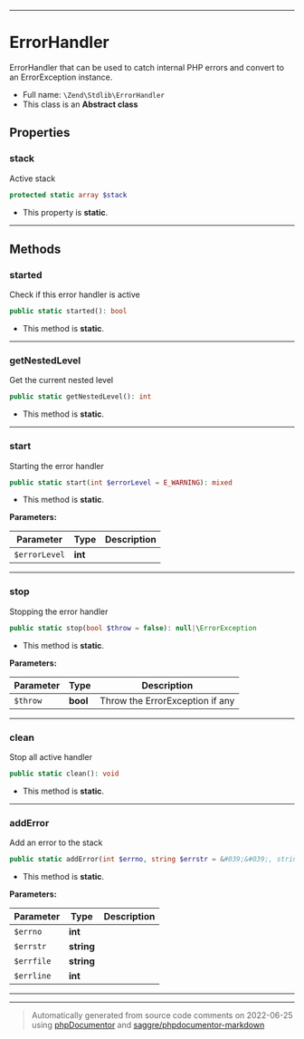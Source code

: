 ***

# ErrorHandler

ErrorHandler that can be used to catch internal PHP errors
and convert to an ErrorException instance.



* Full name: `\Zend\Stdlib\ErrorHandler`
* This class is an **Abstract class**



## Properties


### stack

Active stack

```php
protected static array $stack
```



* This property is **static**.


***

## Methods


### started

Check if this error handler is active

```php
public static started(): bool
```



* This method is **static**.







***

### getNestedLevel

Get the current nested level

```php
public static getNestedLevel(): int
```



* This method is **static**.







***

### start

Starting the error handler

```php
public static start(int $errorLevel = E_WARNING): mixed
```



* This method is **static**.




**Parameters:**

| Parameter | Type | Description |
|-----------|------|-------------|
| `$errorLevel` | **int** |  |




***

### stop

Stopping the error handler

```php
public static stop(bool $throw = false): null|\ErrorException
```



* This method is **static**.




**Parameters:**

| Parameter | Type | Description |
|-----------|------|-------------|
| `$throw` | **bool** | Throw the ErrorException if any |




***

### clean

Stop all active handler

```php
public static clean(): void
```



* This method is **static**.







***

### addError

Add an error to the stack

```php
public static addError(int $errno, string $errstr = &#039;&#039;, string $errfile = &#039;&#039;, int $errline): void
```



* This method is **static**.




**Parameters:**

| Parameter | Type | Description |
|-----------|------|-------------|
| `$errno` | **int** |  |
| `$errstr` | **string** |  |
| `$errfile` | **string** |  |
| `$errline` | **int** |  |




***


***
> Automatically generated from source code comments on 2022-06-25 using [phpDocumentor](http://www.phpdoc.org/) and [saggre/phpdocumentor-markdown](https://github.com/Saggre/phpDocumentor-markdown)
